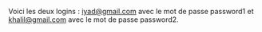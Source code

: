 Voici les deux logins : 
iyad@gmail.com avec le mot de passe password1
et khalil@gmail.com avec le mot de passe password2.
